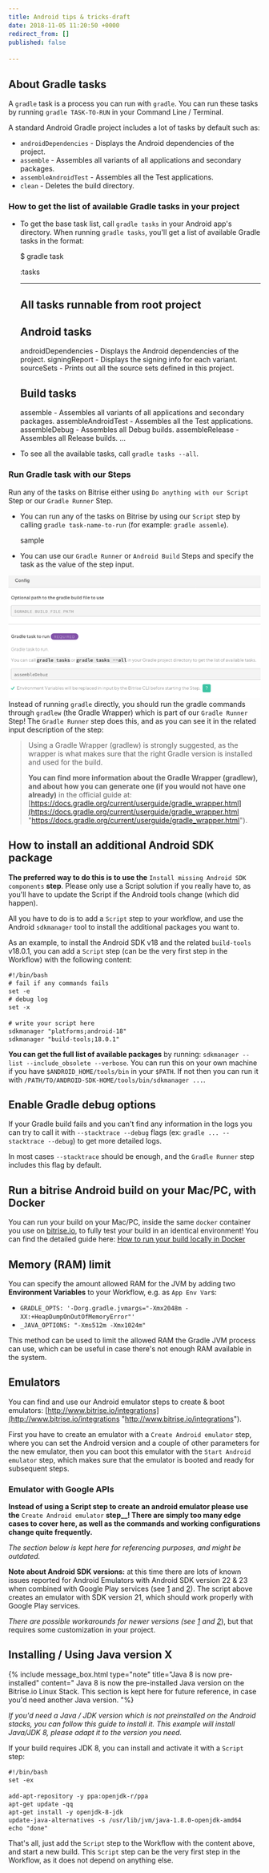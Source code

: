 ```yaml
---
title: Android tips & tricks-draft
date: 2018-11-05 11:20:50 +0000
redirect_from: []
published: false

---
```

## About Gradle tasks

A `gradle` task is a process you can run with `gradle`. You can run these tasks by running `gradle TASK-TO-RUN` in your Command Line / Terminal.

A standard Android Gradle project includes a lot of tasks by default such as:

* `androidDependencies` - Displays the Android dependencies of the project.
* `assemble` - Assembles all variants of all applications and secondary packages.
* `assembleAndroidTest` - Assembles all the Test applications.
* `clean` - Deletes the build directory.

### How to get the list of available Gradle tasks in your project

* To get the base task list, call `gradle tasks` in your Android app's directory. When running `gradle tasks`, you'll get a list of available Gradle tasks in the format:

    $ gradle task
    
    :tasks
    
    ------------------------------------------------------------
    All tasks runnable from root project
    ------------------------------------------------------------
    
    Android tasks
    -------------
    androidDependencies - Displays the Android dependencies of the project.
    signingReport - Displays the signing info for each variant.
    sourceSets - Prints out all the source sets defined in this project.
    
    Build tasks
    -----------
    assemble - Assembles all variants of all applications and secondary packages.
    assembleAndroidTest - Assembles all the Test applications.
    assembleDebug - Assembles all Debug builds.
    assembleRelease - Assembles all Release builds.
    ...

* To see all the available tasks, call `gradle tasks --all`.

### Run Gradle task with our Steps

Run any of the tasks on Bitrise either using `Do anything with our Script` Step or our `Gradle Runner` Step.

* You can run any of the tasks on Bitrise by using our `Script` step by calling `gradle task-name-to-run` (for example: `gradle assemle`).

  sample
* You can use our `Gradle Runner` or `Android Build` Steps and specify the task as the value of the step input.

![](/img/gradle-task.png) Instead of running `gradle` directly, you should run the gradle commands through `gradlew` (the Gradle Wrapper) which is part of our `Gradle Runner` Step! The `Gradle Runner` step does this, and as you can see it in the related input description of the step:

> Using a Gradle Wrapper (gradlew) is strongly suggested, as the wrapper is what makes sure that the right Gradle version is installed and used for the build.
>
> **You can find more information about the Gradle Wrapper (gradlew), and about how you can generate one (if you would not have one already)** in the official guide at: [https://docs.gradle.org/current/userguide/gradle_wrapper.html](https://docs.gradle.org/current/userguide/gradle_wrapper.html "https://docs.gradle.org/current/userguide/gradle_wrapper.html").

## How to install an additional Android SDK package

**The preferred way to do this is to use the** `Install missing Android SDK components` **step**. Please only use a Script solution if you really have to, as you'll have to update the Script if the Android tools change (which did happen).

All you have to do is to add a `Script` step to your workflow, and use the Android `sdkmanager` tool to install the additional packages you want to.

As an example, to install the Android SDK v18 and the related `build-tools` v18.0.1, you can add a `Script` step (can be the very first step in the Workflow) with the following content:

    #!/bin/bash
    # fail if any commands fails
    set -e
    # debug log
    set -x
    
    # write your script here
    sdkmanager "platforms;android-18"
    sdkmanager "build-tools;18.0.1"

**You can get the full list of available packages** by running: `sdkmanager --list --include_obsolete --verbose`. You can run this on your own machine if you have `$ANDROID_HOME/tools/bin` in your `$PATH`. If not then you can run it with `/PATH/TO/ANDROID-SDK-HOME/tools/bin/sdkmanager ...`.

## Enable Gradle debug options

If your Gradle build fails and you can't find any information in the logs you can try to call it with `--stacktrace --debug` flags (ex: `gradle ... --stacktrace --debug`) to get more detailed logs.

In most cases `--stacktrace` should be enough, and the `Gradle Runner` step includes this flag by default.

## Run a bitrise Android build on your Mac/PC, with Docker

You can run your build on your Mac/PC, inside the same `docker` container you use on [bitrise.io](https://www.bitrise.io), to fully test your build in an identical environment! You can find the detailed guide here: [How to run your build locally in Docker](/docker/run-your-build-locally-in-docker/)

## Memory (RAM) limit

You can specify the amount allowed RAM for the JVM by adding two **Environment Variables** to your Workflow, e.g. as `App Env Var`s:

* `GRADLE_OPTS: '-Dorg.gradle.jvmargs="-Xmx2048m -XX:+HeapDumpOnOutOfMemoryError"'`
* `_JAVA_OPTIONS: "-Xms512m -Xmx1024m"`

This method can be used to limit the allowed RAM the Gradle JVM process can use, which can be useful in case there's not enough RAM available in the system.

## Emulators

You can find and use our Android emulator steps to create & boot emulators: [http://www.bitrise.io/integrations](http://www.bitrise.io/integrations "http://www.bitrise.io/integrations").

First you have to create an emulator with a `Create Android emulator` step, where you can set the Android version and a couple of other parameters for the new emulator, then you can boot this emulator with the `Start Android emulator` step, which makes sure that the emulator is booted and ready for subsequent steps.

### Emulator with Google APIs

**Instead of using a Script step to create an android emulator please use the** `Create Android emulator` **step__! There are simply too many edge cases to cover here, as well as the commands and working configurations change quite frequently.**

_The section below is kept here for referencing purposes, and might be outdated._

**Note about Android SDK versions:** at this time there are lots of known issues reported for Android Emulators with Android SDK version 22 & 23 when combined with Google Play services (see [1](http://stackoverflow.com/questions/32856919/androidstudio-emulator-wont-run-unless-you-update-google-play-services) and [2](https://code.google.com/p/android/issues/detail?id=176348)). The script above creates an emulator with SDK version 21, which should work properly with Google Play services.

_There are possible workarounds for newer versions (see_ [_1_](http://stackoverflow.com/questions/34329363/app-wont-run-unless-you-update-google-play-services-with-google-maps-api-andr) _and_ [_2_](http://stackoverflow.com/questions/33114112/app-wont-run-unless-you-update-google-play-services)), but that requires some customization in your project.

## Installing / Using Java version X

{% include message_box.html type="note" title="Java 8 is now pre-installed" content=" Java 8 is now the pre-installed Java version on the Bitrise.io Linux Stack. This section is kept here for future reference, in case you'd need another Java version. "%}

_If you'd need a Java / JDK version which is not preinstalled on the Android stacks, you can follow this guide to install it. This example will install Java/JDK 8, please adapt it to the version you need._

If your build requires JDK 8, you can install and activate it with a `Script` step:

    #!/bin/bash
    set -ex
    
    add-apt-repository -y ppa:openjdk-r/ppa
    apt-get update -qq
    apt-get install -y openjdk-8-jdk
    update-java-alternatives -s /usr/lib/jvm/java-1.8.0-openjdk-amd64
    echo "done"

That's all, just add the `Script` step to the Workflow with the content above, and start a new build. This `Script` step can be the very first step in the Workflow, as it does not depend on anything else.